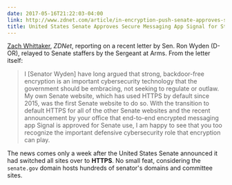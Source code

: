 ```yaml
---
date: 2017-05-16T21:22:03-04:00
link: http://www.zdnet.com/article/in-encryption-push-senate-approves-signal-for-encrypted-messaging/
title: United States Senate Approves Secure Messaging App Signal for Staffer Use, Moves All Sites to HTTPS
---
```

[Zach Whittaker][zdnet], _ZDNet_, reporting on a recent letter by Sen. Ron Wyden (D-OR), relayed to Senate staffers by the Sergeant at Arms. From the letter itself: 

> I [Senator Wyden] have long argued that strong, backdoor-free encryption is an important cybersecurity technology that the government should be embracing, not seeking to regulate or outlaw. My own Senate website, which has used HTTPS by default since 2015, was the first Senate website to do so. With the transition to default HTTPS for all of the other Senate websites and the recent announcement by your office that end-to-end encrypted messaging app Signal is approved for Senate use, I am happy to see that you too recognize the important defensive cybersecurity role that encryption can play. 

The news comes only a week after the United States Senate announced it had switched all  sites over to **HTTPS**. No small feat, considering the `senate.gov` domain hosts hundreds of senator's domains and committee sites. 

[zdnet]: http://www.zdnet.com/article/senate-switches-to-https-by-default/

